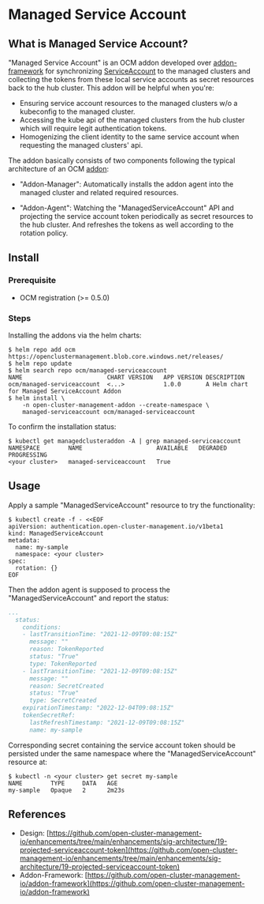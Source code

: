 # Managed Service Account

## What is Managed Service Account?

"Managed Service Account" is an OCM addon developed over [addon-framework](https://github.com/open-cluster-management-io/addon-framework)
for synchronizing [ServiceAccount](https://kubernetes.io/docs/tasks/configure-pod-container/configure-service-account/)
to the managed clusters and collecting the tokens from these local service
accounts as secret resources back to the hub cluster. This addon will be 
helpful when you're:

- Ensuring service account resources to the managed clusters w/o a kubeconfig
  to the managed cluster.
- Accessing the kube api of the managed clusters from the hub cluster which
  will require legit authentication tokens.
- Homogenizing the client identity to the same service account when requesting
  the managed clusters' api.
  
The addon basically consists of two components following the typical 
architecture of an OCM [addon](https://open-cluster-management.io/concepts/addon/):

- "Addon-Manager": Automatically installs the addon agent into the managed 
  cluster and related required resources.
  
- "Addon-Agent": Watching the "ManagedServiceAccount" API and projecting the 
  service account token periodically as secret resources to the hub cluster.
  And refreshes the tokens as well according to the rotation policy.

## Install

### Prerequisite

- OCM registration (>= 0.5.0)

### Steps

Installing the addons via the helm charts:

```shell
$ helm repo add ocm https://openclustermanagement.blob.core.windows.net/releases/
$ helm repo update
$ helm search repo ocm/managed-serviceaccount
NAME                       	CHART VERSION	APP VERSION	DESCRIPTION                   
ocm/managed-serviceaccount  <...>       	1.0.0      	A Helm chart for Managed ServiceAccount Addon 
$ helm install \
    -n open-cluster-management-addon --create-namespace \
    managed-serviceaccount ocm/managed-serviceaccount
```

To confirm the installation status:

```shell
$ kubectl get managedclusteraddon -A | grep managed-serviceaccount
NAMESPACE        NAME                     AVAILABLE   DEGRADED   PROGRESSING
<your cluster>   managed-serviceaccount   True 
```

## Usage

Apply a sample "ManagedServiceAccount" resource to try the functionality:

```shell
$ kubectl create -f - <<EOF
apiVersion: authentication.open-cluster-management.io/v1beta1
kind: ManagedServiceAccount
metadata:
  name: my-sample
  namespace: <your cluster>
spec:
  rotation: {}
EOF
```

Then the addon agent is supposed to process the "ManagedServiceAccount" and
report the status:

```yaml
...
  status:
    conditions:
    - lastTransitionTime: "2021-12-09T09:08:15Z"
      message: ""
      reason: TokenReported
      status: "True"
      type: TokenReported
    - lastTransitionTime: "2021-12-09T09:08:15Z"
      message: ""
      reason: SecretCreated
      status: "True"
      type: SecretCreated
    expirationTimestamp: "2022-12-04T09:08:15Z"
    tokenSecretRef:
      lastRefreshTimestamp: "2021-12-09T09:08:15Z"
      name: my-sample
```

Corresponding secret containing the service account token should be persisted 
under the same namespace where the "ManagedServiceAccount" resource at:

```shell
$ kubectl -n <your cluster> get secret my-sample  
NAME        TYPE     DATA   AGE
my-sample   Opaque   2      2m23s
```

## References

- Design: [https://github.com/open-cluster-management-io/enhancements/tree/main/enhancements/sig-architecture/19-projected-serviceaccount-token](https://github.com/open-cluster-management-io/enhancements/tree/main/enhancements/sig-architecture/19-projected-serviceaccount-token)
- Addon-Framework: [https://github.com/open-cluster-management-io/addon-framework](https://github.com/open-cluster-management-io/addon-framework)
